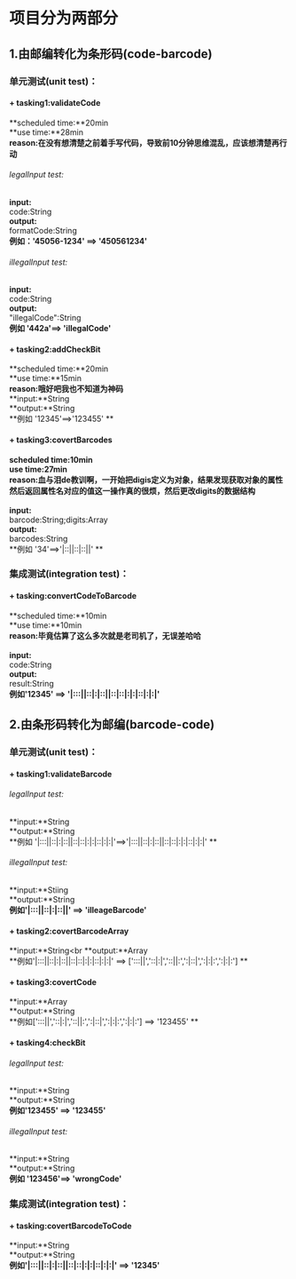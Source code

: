 # 项目分为两部分
## 1.由邮编转化为条形码(code-barcode)
### 单元测试(unit test)：
#### + tasking1:validateCode
**scheduled time:**20min<br>
**use time:**28min<br>
**reason:在没有想清楚之前着手写代码，导致前10分钟思维混乱，应该想清楚再行动**
###### legalInput test:
**input:**<br> code:String<br>
**output:**<br>formatCode:String<br>
**例如：'45056-1234' ==> '450561234'**
###### illegalInput test:
**input:**<br>code:String<br>
**output:**<br>"illegalCode":String<br>
**例如 '442a'==> 'illegalCode'**

#### + tasking2:addCheckBit
**scheduled time:**20min<br>
**use time:**15min<br>
**reason:哦好吧我也不知道为神码**<br>
**input:**String<br>
**output:**String<br>
**例如 '12345'==>'123455' **

#### + tasking3:covertBarcodes
**scheduled time:10min**<br>
**use time:27min**<br>
**reason:血与泪de教训啊，一开始把digis定义为对象，结果发现获取对象的属性然后返回属性名对应的值这一操作真的很烦，然后更改digits的数据结构**<br><br>
**input:**<br>barcode:String;digits:Array<br>
**output:**<br>barcodes:String<br>
**例如 '34'==>'|::||::|::||' **

### 集成测试(integration test)：
#### + tasking:convertCodeToBarcode
**scheduled time:**10min<br>
**use time:**10min<br>
**reason:毕竟估算了这么多次就是老司机了，无误差哈哈**<br><br>
**input:**<br>code:String<br>
**output:**<br>result:String<br>
**例如'12345' ==> '|:::||::|:|::||::|::|:|:|::|:|:|'**

## 2.由条形码转化为邮编(barcode-code)
### 单元测试(unit test)：

#### + tasking1:validateBarcode
###### legalInput test:
**input:**String<br>
**output:**String<br>
**例如 '|:::||::|:|::||::|::|:|:|::|:|:|'==>'|:::||::|:|::||::|::|:|:|::|:|:|' **
###### illegalInput test:
**input:**Stiing<br>
**output:**String<br>
**例如'|:::||::|:|::||' ==> 'illeageBarcode'**
#### + tasking2:covertBarcodeArray
**input:**String<br
**output:**Array<br>
**例如'|:::||::|:|::||::|::|:|:|::|:|:|' ==> [':::||','::|:|','::||:',':|::|',':|:|:',':|:|:'] **
#### + tasking3:covertCode
**input:**Array<br>
**output:**String<br>
**例如[':::||','::|:|','::||:',':|::|',':|:|:',':|:|:'] ==> '123455' **
#### + tasking4:checkBit
###### legalInput test:
**input:**String<br>
**output:**String<br>
**例如'123455' ==> '123455'**
###### illegalInput test:
**input:**String<br>
**output:**String<br>
**例如 '123456'==> 'wrongCode'**

### 集成测试(integration test)：
#### + tasking:covertBarcodeToCode
**input:**String<br>
**output:**String<br>
**例如'|:::||::|:|::||::|::|:|:|::|:|:|' ==> '12345'**



